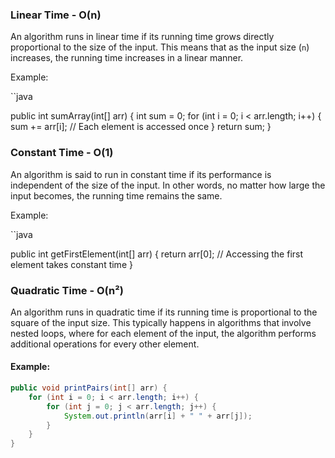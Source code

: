 ### Linear Time - O(n)

An algorithm runs in linear time if its running time grows directly proportional to the size of the input. This means that as the input size (`n`) increases, the running time increases in a linear manner.

Example:

``java

public int sumArray(int[] arr) {
    int sum = 0;
    for (int i = 0; i < arr.length; i++) {
        sum += arr[i];  // Each element is accessed once
    }
    return sum;
}

### Constant Time - O(1)

An algorithm is said to run in constant time if its performance is independent of the size of the input. In other words, no matter how large the input becomes, the running time remains the same.

Example:

``java

public int getFirstElement(int[] arr) {
    return arr[0];  // Accessing the first element takes constant time
}
### Quadratic Time - O(n²)

An algorithm runs in quadratic time if its running time is proportional to the square of the input size. This typically happens in algorithms that involve nested loops, where for each element of the input, the algorithm performs additional operations for every other element.

#### Example:

```java
public void printPairs(int[] arr) {
    for (int i = 0; i < arr.length; i++) {
        for (int j = 0; j < arr.length; j++) {
            System.out.println(arr[i] + " " + arr[j]);
        }
    }
}
